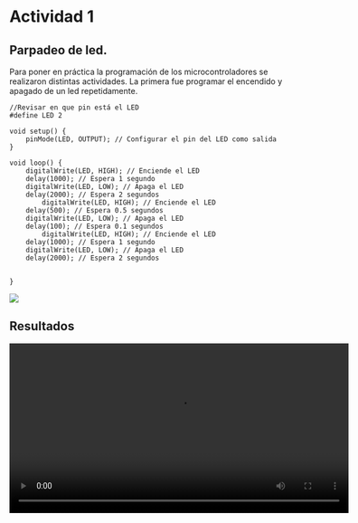 # Actividad 1

## Parpadeo de led. 

Para poner en práctica la programación de los microcontroladores se realizaron distintas actividades. La primera fue programar el encendido y apagado de un led repetidamente.

```codigo
//Revisar en que pin está el LED
#define LED 2

void setup() {
    pinMode(LED, OUTPUT); // Configurar el pin del LED como salida
}

void loop() {
    digitalWrite(LED, HIGH); // Enciende el LED
    delay(1000); // Espera 1 segundo
    digitalWrite(LED, LOW); // Apaga el LED
    delay(2000); // Espera 2 segundos
        digitalWrite(LED, HIGH); // Enciende el LED
    delay(500); // Espera 0.5 segundos
    digitalWrite(LED, LOW); // Apaga el LED
    delay(100); // Espera 0.1 segundos
        digitalWrite(LED, HIGH); // Enciende el LED
    delay(1000); // Espera 1 segundo
    digitalWrite(LED, LOW); // Apaga el LED
    delay(2000); // Espera 2 segundos

    
}
```

 ![](https://anapaumen168.github.io/miportafolio_mecatronica/Introducci%C3%B3n%20a%20la%20Mecatr%C3%B3nica/blink_wiring.png)

## Resultados

 <video width="600" controls>
  <source src="https://anapaumen168.github.io/miportafolio_mecatronica/Introducci%C3%B3n%20a%20la%20Mecatr%C3%B3nica/imagenes/Video%20de%20WhatsApp%202025-10-19%20a%20las%2018.14.20_1a95dd57.mp4" type="video/mp4">
  Tu navegador no soporta videos HTML5.
</video>

